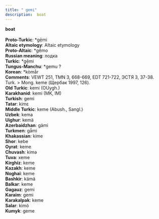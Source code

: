 ```yaml
---
title: " gemi"
description:  boat
---
```

<strong> boat</strong><br><br>
<strong>Proto-Turkic</strong>:  *gẹ̄mi<br>
<strong>Altaic etymology</strong>:  Altaic etymology<br>
<strong> Proto-Altaic</strong>:  *gḗmo<br>
<strong>Russian meaning</strong>:  лодка<br>
<strong>Turkic</strong>:  *gẹ̄mi<br>
<strong>Tungus-Manchu</strong>:  *gemu ?<br>
<strong>Korean</strong>:  *kòmắr<br>
<strong>Comments</strong>:  VEWT 251, TMN 3, 668-669, EDT 721-722, ЭСТЯ 3, 37-38. Turk. > Mong. keme (Щербак 1997, 126).<br>
<strong>Old Turkic</strong>:  kemi (OUygh.)<br>
<strong>Karakhanid</strong>:  kemi (MK, IM)<br>
<strong>Turkish</strong>:  gemi<br>
<strong>Tatar</strong>:  kimɛ<br>
<strong>Middle Turkic</strong>:  keme (Abush., Sangl.)<br>
<strong>Uzbek</strong>:  kema<br>
<strong>Uighur</strong>:  kemä<br>
<strong>Azerbaidzhan</strong>:  gämi<br>
<strong>Turkmen</strong>:  gǟmi<br>
<strong>Khakassian</strong>:  kime<br>
<strong>Shor</strong>:  kebe<br>
<strong>Oyrat</strong>:  keme<br>
<strong>Chuvash</strong>:  kimǝ<br>
<strong>Tuva</strong>:  xeme<br>
<strong>Kirghiz</strong>:  keme<br>
<strong>Kazakh</strong>:  keme<br>
<strong>Noghai</strong>:  keme<br>
<strong>Bashkir</strong>:  kämä<br>
<strong>Balkar</strong>:  keme<br>
<strong>Gagauz</strong>:  gemi<br>
<strong>Karaim</strong>:  gemi<br>
<strong>Karakalpak</strong>:  keme<br>
<strong>Salar</strong>:  kimö<br>
<strong>Kumyk</strong>:  geme<br>


